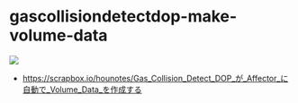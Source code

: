 # gascollisiondetectdop-make-volume-data

![](https://i.gyazo.com/845c2ac24ebcb991488fb3d800b9cdb9.gif)  
- https://scrapbox.io/hounotes/Gas_Collision_Detect_DOP_が_Affector_に自動で_Volume_Data_を作成する
